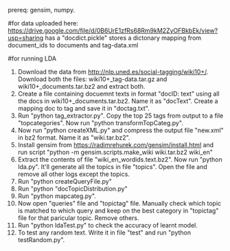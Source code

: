 prereq: gensim, numpy.

#for data
uploaded here:
https://drive.google.com/file/d/0B6UrE1zfRs68Rm9kM2ZyOFBkbEk/view?usp=sharing
has a "docdict.pickle" stores a dictonary mapping from document_ids to documents
and tag-data.xml

#for running LDA
1. Download the data from http://nlp.uned.es/social-tagging/wiki10+/. Download both the files: wiki10+_tag-data.tar.gz and wiki10+_documents.tar.bz2 and extract both.
2. Create a file containing docuemnt texts in format "docID: text" using all the docs in wiki10+_documents.tar.bz2. Name it as "docText". Create a mapping doc to tag and save it in "doctag.txt".
3. Run "python tag_extractor.py". Copy the top 25 tags from output to a file "topcategories". Now run "python transformTopCateg.py".
4. Now run "python createXML.py" and compress the output file "new.xml" in bz2 format. Name it as "wiki.tar.bz2".
5. Install gensim from https://radimrehurek.com/gensim/install.html and run script "python -m gensim.scripts.make_wiki wiki.tar.bz2 wiki_en"
6. Extract the contents of file "wiki_en_wordids.text.bz2". Now run "python lda.py". It'll generate all the topics in file "topics". Open the file and remove all other logs except the topics.
7. Run "python createQueryFile.py"
8. Run "python "docTopicDistribution.py"
9. Run "python mapcateg.py".
10. Now open "queries" file and "topictag" file. Manually check which topic is matched to which query and keep on the best category in "topictag" file for that paricular topic. Remove others.
11. Run "python ldaTest.py" to check the accuracy of learnt model.
12. To test any random text. Write it in file "test" and run "python testRandom.py".
